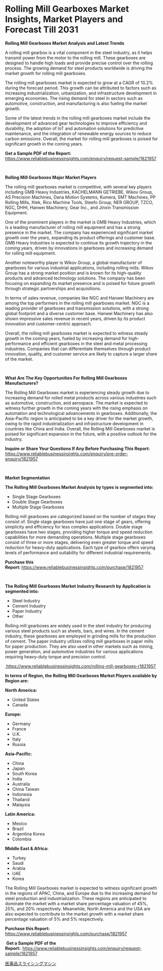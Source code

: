 <p><h1>Rolling Mill Gearboxes Market Insights, Market Players and Forecast Till 2031</h1></p><p><strong>Rolling Mill Gearboxes Market Analysis and Latest Trends</strong></p>
<p><p>A rolling mill gearbox is a vital component in the steel industry, as it helps transmit power from the motor to the rolling mill. These gearboxes are designed to handle high loads and provide precise control over the rolling process. The growing demand for steel products worldwide is driving the market growth for rolling mill gearboxes.</p><p>The rolling mill gearboxes market is expected to grow at a CAGR of 10.2% during the forecast period. This growth can be attributed to factors such as increasing industrialization, urbanization, and infrastructure development in emerging economies. The rising demand for steel in sectors such as automotive, construction, and manufacturing is also fueling the market growth.</p><p>Some of the latest trends in the rolling mill gearboxes market include the development of advanced gear technologies to improve efficiency and durability, the adoption of IoT and automation solutions for predictive maintenance, and the integration of renewable energy sources to reduce carbon emissions. Overall, the market for rolling mill gearboxes is poised for significant growth in the coming years.</p></p>
<p><strong>Get a Sample PDF of the Report:&nbsp;</strong> <a href="https://www.reliablebusinessinsights.com/enquiry/request-sample/1821957">https://www.reliablebusinessinsights.com/enquiry/request-sample/1821957</a></p>
<p>&nbsp;</p>
<p><strong>Rolling Mill Gearboxes Major Market Players</strong></p>
<p><p>The rolling mill gearboxes market is competitive, with several key players including GMB Heavy Industries, KACHELMANN GETRIEBE, Wikov Group, AS Precision Machines, Dana Motion Systems, Kumera, SMT Machines, PP Rolling Mills, Xtek, Rico Machine Tools, Steefo Group, NER GROUP, TZCO, NGC, DHHI, Hanwei Machinery, Gear Inc., and Jinxin Transmission Equipment.</p><p>One of the prominent players in the market is GMB Heavy Industries, which is a leading manufacturer of rolling mill equipment and has a strong presence in the market. The company has experienced significant market growth over the years, expanding its product offerings and customer base. GMB Heavy Industries is expected to continue its growth trajectory in the coming years, driven by innovations in gearboxes and increasing demand for rolling mill equipment.</p><p>Another noteworthy player is Wikov Group, a global manufacturer of gearboxes for various industrial applications, including rolling mills. Wikov Group has a strong market position and is known for its high-quality products and advanced technology solutions. The company has been focusing on expanding its market presence and is poised for future growth through strategic partnerships and acquisitions.</p><p>In terms of sales revenue, companies like NGC and Hanwei Machinery are among the top performers in the rolling mill gearboxes market. NGC is a leading provider of gearboxes and transmission solutions, with a strong global footprint and a diverse customer base. Hanwei Machinery has also shown impressive sales revenue in recent years, driven by its product innovation and customer-centric approach.</p><p>Overall, the rolling mill gearboxes market is expected to witness steady growth in the coming years, fueled by increasing demand for high-performance and efficient gearboxes in the steel and metal processing industries. Companies that can differentiate themselves through product innovation, quality, and customer service are likely to capture a larger share of the market.</p></p>
<p>&nbsp;</p>
<p><strong>What Are The Key Opportunities For Rolling Mill Gearboxes Manufacturers?</strong></p>
<p><p>The Rolling Mill Gearboxes market is experiencing steady growth due to increasing demand for rolled metal products across various industries such as automotive, construction, and aerospace. The market is expected to witness further growth in the coming years with the rising emphasis on automation and technological advancements in gearboxes. Additionally, the Asia-Pacific region is anticipated to be a key driver for the market growth, owing to the rapid industrialization and infrastructure development in countries like China and India. Overall, the Rolling Mill Gearboxes market is poised for significant expansion in the future, with a positive outlook for the industry.</p></p>
<p><strong>Inquire or Share Your Questions If Any Before Purchasing This Report:</strong> <a href="https://www.reliablebusinessinsights.com/enquiry/pre-order-enquiry/1821957">https://www.reliablebusinessinsights.com/enquiry/pre-order-enquiry/1821957</a></p>
<p>&nbsp;</p>
<p><strong>Market Segmentation</strong></p>
<p><strong>The Rolling Mill Gearboxes Market Analysis by types is segmented into:</strong></p>
<p><ul><li>Single Stage Gearboxes</li><li>Double Stage Gearboxes</li><li>Multiple Stage Gearboxes</li></ul></p>
<p><p>Rolling mill gearboxes are categorized based on the number of stages they consist of. Single stage gearboxes have just one stage of gears, offering simplicity and efficiency for less complex applications. Double stage gearboxes have two stages, providing higher torque and speed reduction capabilities for more demanding operations. Multiple stage gearboxes consist of three or more stages, delivering even greater torque and speed reduction for heavy-duty applications. Each type of gearbox offers varying levels of performance and suitability for different industrial requirements.</p></p>
<p><strong>Purchase this Report:&nbsp;</strong><a href="https://www.reliablebusinessinsights.com/purchase/1821957">https://www.reliablebusinessinsights.com/purchase/1821957</a></p>
<p>&nbsp;</p>
<p><strong>The Rolling Mill Gearboxes Market Industry Research by Application is segmented into:</strong></p>
<p><ul><li>Steel Industry</li><li>Cement Industry</li><li>Paper Industry</li><li>Other</li></ul></p>
<p><p>Rolling mill gearboxes are widely used in the steel industry for producing various steel products such as sheets, bars, and wires. In the cement industry, these gearboxes are employed in grinding mills for the production of cement. The paper industry utilizes rolling mill gearboxes in paper mills for paper production. They are also used in other markets such as mining, power generation, and automotive industries for various applications requiring heavy-duty torque and precision control.</p></p>
<p><a href="https://www.reliablebusinessinsights.com/rolling-mill-gearboxes-r1821957">&nbsp;https://www.reliablebusinessinsights.com/rolling-mill-gearboxes-r1821957</a></p>
<p><strong>In terms of Region, the Rolling Mill Gearboxes Market Players available by Region are:</strong></p>
<p>
    <p> <strong> North America: </strong>
        <ul>
            <li>United States</li>
            <li>Canada</li>
        </ul>
        </p> 
    <p> <strong> Europe: </strong>
        <ul>
            <li>Germany</li>
            <li>France</li>
            <li>U.K.</li>
            <li>Italy</li>
            <li>Russia</li>
        </ul>
        </p> 
    <p> <strong> Asia-Pacific: </strong>
        <ul>
            <li>China</li>
            <li>Japan</li>
            <li>South Korea</li>
            <li>India</li>
            <li>Australia</li>
            <li>China Taiwan</li>
            <li>Indonesia</li>
            <li>Thailand</li>
            <li>Malaysia</li>
        </ul>
        </p> 
    <p> <strong> Latin America: </strong>
        <ul>
            <li>Mexico</li>
            <li>Brazil</li>
            <li>Argentina Korea</li>
            <li>Colombia</li>
        </ul>
        </p> 
    <p> <strong> Middle East & Africa: </strong>
        <ul>
            <li>Turkey</li>
            <li>Saudi</li>
            <li>Arabia</li>
            <li>UAE</li>
            <li>Korea</li>
        </ul>
    </p>
    </p>
<p><p>The Rolling Mill Gearboxes market is expected to witness significant growth in the regions of APAC, China, and Europe due to the increasing demand for steel production and industrialization. These regions are anticipated to dominate the market with a market share percentage valuation of 45%, 25%, and 20% respectively. Meanwhile, North America and the USA are also expected to contribute to the market growth with a market share percentage valuation of 5% and 5% respectively.</p></p>
<p><strong>Purchase this Report: </strong><a href="https://www.reliablebusinessinsights.com/purchase/1821957">https://www.reliablebusinessinsights.com/purchase/1821957</a></p>
<p>&nbsp;<strong>Get a Sample PDF of the Report:&nbsp;&nbsp;</strong><a href="https://www.reliablebusinessinsights.com/enquiry/request-sample/1821957">https://www.reliablebusinessinsights.com/enquiry/request-sample/1821957</a></p>
<p><strong></strong></p>
<p><p><a href="https://github.com/nxboeu02965442/Market-Research-Report-List-2/blob/main/8694835163188.md">医薬品スライシングマシン</a></p></p>